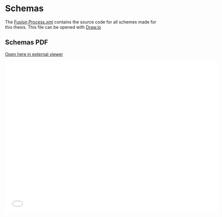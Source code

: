 # Schemas

The [Fusion Process.xml](Fusion%20Process.xml) contains the source code for all schemes made for this thesis.
This file can be opened with [Draw.io](https://www.draw.io/)

## Schemas PDF

<a href="Fusion Process.pdf" target="_blank">Open here in external viewer</a>

<embed src= "Fusion Process.pdf" width= "700" height= "500">